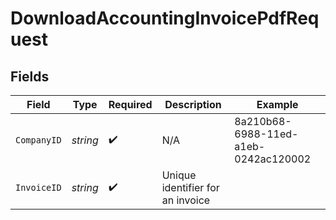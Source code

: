 # DownloadAccountingInvoicePdfRequest


## Fields

| Field                                | Type                                 | Required                             | Description                          | Example                              |
| ------------------------------------ | ------------------------------------ | ------------------------------------ | ------------------------------------ | ------------------------------------ |
| `CompanyID`                          | *string*                             | :heavy_check_mark:                   | N/A                                  | 8a210b68-6988-11ed-a1eb-0242ac120002 |
| `InvoiceID`                          | *string*                             | :heavy_check_mark:                   | Unique identifier for an invoice     |                                      |